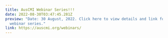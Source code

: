 ```yaml
---
title: AusCMI Webinar Series!!!
date: 2022-08-30T03:47:45.281Z
preview: "Date: 30 August, 2022. Click here to view details and link for the
  webinar series."
link: https://auscmi.org/webinars/
---
```


